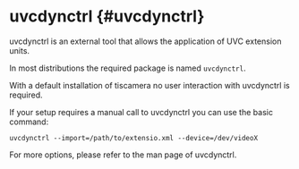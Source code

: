 # uvcdynctrl {#uvcdynctrl}

uvcdynctrl is an external tool that allows the application of UVC extension units.

In most distributions the required package is named `uvcdynctrl`.

With a default installation of tiscamera no user interaction with uvcdynctrl is required.

If your setup requires a manual call to uvcdynctrl you can use the basic command:

```
uvcdynctrl --import=/path/to/extensio.xml --device=/dev/videoX
```

For more options, please refer to the man page of uvcdynctrl.
